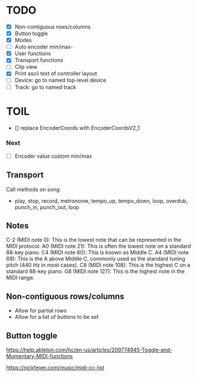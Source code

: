 # TODO

- [x] Non-contiguous rows/columns
- [x] Button toggle
- [x] Modes
- [ ] Auto encoder min/max-
- [x] User functions
- [x] Transport functions
- [ ] Clip view
- [x] Print ascii text of controller layout
- [ ] Device: go to named top-level device
- [ ] Track: go to named track

# TOIL
- [] replace EncoderCoords with EncoderCoordsV2_1

### Next
- [ ] Encoder value custom min/max


## Transport

Call methods on song:
- play, stop, record, metronome, tempo_up, tempo_down, loop, overdub, punch_in, punch_out, loop

## Notes

C-2 (MIDI note 0): This is the lowest note that can be represented in the MIDI protocol.
A0 (MIDI note 21): This is often the lowest note on a standard 88-key piano.
C4 (MIDI note 60): This is known as Middle C.
A4 (MIDI note 69): This is the A above Middle C, commonly used as the standard tuning pitch (440 Hz in most cases).
C8 (MIDI note 108): This is the highest C on a standard 88-key piano.
G8 (MIDI note 127): This is the highest note in the MIDI range.

## Non-contiguous rows/columns
- Allow for partial rows
- Allow for a list of buttons to be set


## Button toggle
https://help.ableton.com/hc/en-us/articles/209774945-Toggle-and-Momentary-MIDI-functions


https://nickfever.com/music/midi-cc-list